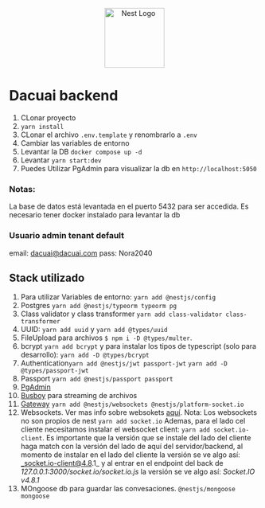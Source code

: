 <p align="center">
  <a href="http://nestjs.com/" target="blank"><img src="https://nestjs.com/img/logo-small.svg" width="120" alt="Nest Logo" /></a>
</p>

# Dacuai backend
1. CLonar proyecto
2. ```yarn install```
3. CLonar el archivo  ```.env.template``` y renombrarlo a ```.env```
4. Cambiar las variables de entorno
5. Levantar la DB ```docker compose up -d```
6. Levantar ```yarn start:dev```
7. Puedes Utilizar PgAdmin para visualizar la db en ```http://localhost:5050```

### Notas:
La base de datos está levantada en el puerto 5432 para ser accedida.
Es necesario tener docker instalado para levantar la db

### Usuario admin tenant default

email: dacuai@dacuai.com
pass: Nora2040

## Stack utilizado
1. Para utilizar Variables de entorno: `yarn add @nestjs/config`
2. Postgres `yarn add @nestjs/typeorm typeorm pg`
3. Class validator y class transformer ```yarn add class-validator class-transformer```
4. UUID: `yarn add uuid` y `yarn add @types/uuid`
5. FileUpload para archivos ```$ npm i -D @types/multer```.
6. bcrypt ```yarn add bcrypt``` y para instalar los tipos de typescript (solo para desarrollo): ```yarn add -D @types/bcrypt```
7. Authentication```yarn add @nestjs/jwt passport-jwt``` ```yarn add -D @types/passport-jwt```
8. Passport ```yarn add @nestjs/passport passport```
9. [PgAdmin](https://www.pgadmin.org/docs/pgadmin4/latest/container_deployment.html)
10. [Busboy](https://www.npmjs.com/package/busboy) para streaming de archivos
11. [Gateway](https://docs.nestjs.com/websockets/gateways) 
```yarn add @nestjs/websockets @nestjs/platform-socket.io```
12. Websockets. Ver mas info sobre websokets [aquí](https://socket.io/). Nota: Los websockets no son propios de nest
```yarn add socket.io```
Ademas, para el lado cel cliente necesitamos instalar el websocket client: ```yarn add socket.io-client```. Es importante que la versión que se instale del lado del cliente haga match con la versión del lado de aquí del servidor/backend, al momento de instalar en el lado del cliente la versión se ve algo así: _socket.io-client@4.8.1_ y al entrar en el endpoint del back de _127.0.0.1:3000/socket.io/socket.io.js_ la versión se ve algo así: _Socket.IO v4.8.1_
13. MOngoose db para guardar las convesaciones. ```@nestjs/mongoose mongoose```